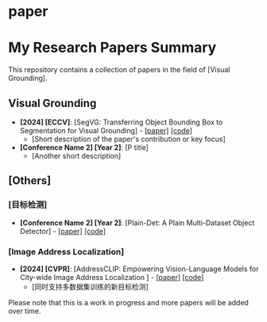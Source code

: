 # paper

# My Research Papers Summary

This repository contains a collection of papers in the field of [Visual Grounding].

## Visual Grounding
- **[2024] [ECCV]**: [SegVG: Transferring Object Bounding Box to Segmentation for Visual Grounding] - [\[paper\]](https://arxiv.org/abs/2407.03200) [\[code\]](https://github.com/WeitaiKang/SegVG)
  - [Short description of the paper's contribution or key focus]
- **[Conference Name 2] [Year 2]**: [P title]
  - [Another short description]


## [Others]
### [目标检测]
- **[Conference Name 2] [Year 2]**: [Plain-Det: A Plain Multi-Dataset Object Detector] - [\[paper\]](https://arxiv.org/abs/2407.10083) [\[code\]](https://github.com/SooLab/Plain-Det)

### [Image Address Localization]
- **[2024] [CVPR]**: [AddressCLIP: Empowering Vision-Language Models for City-wide Image Address Localization
] - [\[paper\]](https://arxiv.org/abs/2407.08156) [\[code\]](https://github.com/xsx1001/AddressCLIP)
  - [同时支持多数据集训练的新目标检测]


Please note that this is a work in progress and more papers will be added over time.
